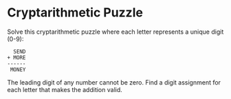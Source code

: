 # Cryptarithmetic Puzzle

Solve this cryptarithmetic puzzle where each letter represents a unique digit (0-9):

```
  SEND
+ MORE
------
 MONEY
```

The leading digit of any number cannot be zero. Find a digit assignment for each letter that makes the addition valid. 